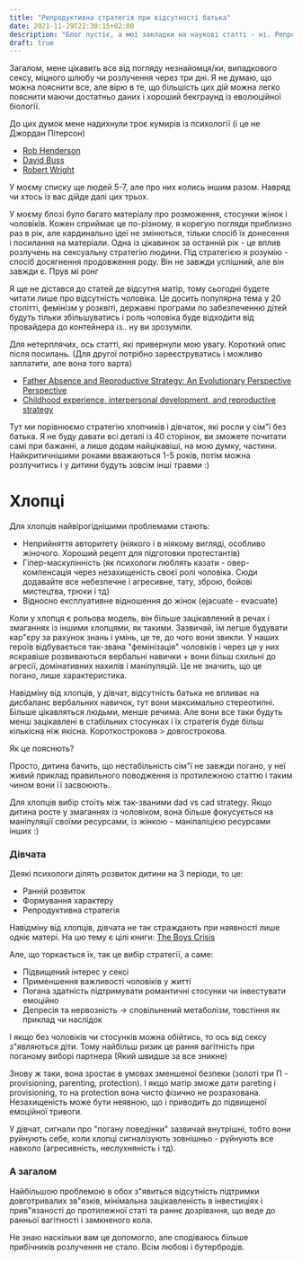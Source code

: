 ```yaml
---
title: "Репродуктивна стратегія при відсутності батька"
date: 2021-11-29T22:30:15+02:00
description: "Блог пустіє, а мої закладки на наукові статті - ні. Репродуктивні стратегії - моє улюблена частина у статевих розможеннях (ги-ги)"
draft: true
---
```


Загалом, мене цікавить все від погляду незнайомця/ки, випадкового сексу, міцного шлюбу чи розлучення через три дні. Я не думаю, що можна пояснити все, але вірю в те, що більшість цих дій можна легко пояснити маючи достатньо даних і хороший бекграунд із еволюційної біології. 

До цих думок мене надихнули троє кумирів із психології (і це не Джордан Пітерсон)

- [Rob Henderson](https://www.robkhenderson.com/)
- [David Buss](https://twitter.com/ProfDavidBuss)
- [Robert Wright](https://twitter.com/robertwrighter)

У моєму списку ще людей 5-7, але про них колись іншим разом. Навряд чи хтось із вас дійде далі цих трьох.

У моєму блозі було багато матеріалу про розможення, стосунки жінок і чоловіків. Кожен сприймає це по-різному, я корегую погляди приблизно раз в рік, але кардинально ідеї не змінються, тільки спосіб їх донесення і посилання на матеріали. Одна із цікавинок за останній рік - це вплив розлучень на сексуальну стратегію людини. Під стратегією я розумію - спосіб досягнення продовження роду. Він не завжди успішний, але він завжди є. Прув мі ронг

Я ще не дістався до статей де відсутня матір, тому сьогодні будете читати лише про відсутність чоловіка. Це досить популярна тема у 20 столітті, фемінізм у розквіті, державні програми по забезпеченню дітей будуть тільки збільшуватись і роль чоловіка буде відходити від провайдера до контейнера із.. ну ви зрозуміли. 

Для нетерплячих, ось статті, які привернули мою увагу. Короткий опис після посилань. (Для другої потрібно зареєструватись і можливо заплатити, але вона того варта)
- [Father Absence and Reproductive Strategy: An Evolutionary 
Perspective Perspective](https://digitalcommons.unl.edu/cgi/viewcontent.cgi?article=1037&context=anthropologyfacpub)
- [Childhood experience, interpersonal development, and reproductive strategy](https://www.jstor.org/stable/1131166?read-now=1&seq=10#page_scan_tab_contents)


Тут ми порівнюємо стратегію хлопчиків і дівчаток, які росли у сім"ї без батька. Я не буду давати всі деталі із 40 сторінок, ви зможете почитати самі при бажанні, а лише додам найцікавіші, на мою думку, частини. Найкритичнішими роками вважаються 1-5 років, потім можна розлучитись і у дитини будуть зовсім інші травми :)

# Хлопці 

Для хлопців найвірогіднішими проблемами стають:
- Неприйняття авторитету (ніякого і в ніякому вигляді, особливо жіночого. Хороший рецепт для підготовки протестантів)
- Гіпер-маскулінність (як психологи люблять казати - овер-компенсація через незахищеність своєї ролі чоловіка. Сюди додавайте все небезпечне і агресивне, тату, зброю, бойові мистецтва, трюки і тд)
- Відносно експлуативне відношення до жінок (ejacuate - evacuate)

Коли у хлопця є рольова модель, він більше зацікавлений в речах і змаганнях із іншими хлопцями, як такими. Зазвичай, їм легше будувати кар"єру за рахунок знань і умінь, це те, до чого вони звикли. У наших героїв відбувається так-звана "фемінізація" чоловіків і через це у них яскравіше розвиваються вербальні навички + вони більш схильні до агресії, домінативних нахилів і маніпуляцій. Це не значить, що це погано, лише характеристика.

Навідміну від хлопців, у дівчат, відсутність батька не впливає на дисбаланс вербальних навичок, тут вони максимально стереотипні. Більше цікавляться людьми, менше речима. Але вони все таки будуть менш зацікавлені в стабільних стосунках і їх стратегія буде більш кількісна ніж якісна. Короткострокова > довгострокова.

Як це пояснють?

Просто, дитина бачить, що нестабільність сім"ї не завжди погано, у неї живий приклад правильного поводження із протилежною статтю і таким чином вони її засвоюють. 

Для хлопців вибір стоїть між так-званими dad vs cad strategy. Якщо дитина росте у змаганнях із чоловіком, вона більше фокусується на маніпуляції своїми ресурсами, із жінкою - маніпаліцією ресурсами інших :) 

### Дівчата

Деякі психологи ділять розвиток дитини на 3 періоди, то це:
- Ранній розвиток
- Формування характеру
- Репродуктивна стратегія

Навідміну від хлопців, дівчата не так страждають при наявності лише одніє матері. На цю тему є цілі книги: [The Boys Crisis](https://www.amazon.com/dp/B01N4UAA8I/ref=dp-kindle-redirect?_encoding=UTF8&btkr=1)

Але, що торкається їх, так це вибір стратегії, а саме:
- Підвищений інтерес у сексі
- Применшення важливості чоловіків у житті
- Погана здатність підтримувати романтичні стосунки чи інвестувати емоційно
- Депресія та нервозність -> сповільнений метаболізм, товстіння як приклад чи наслідок

І якщо без чоловіків чи стосунків можна обійтись, то ось від сексу з"являються діти. Тому найбільш ризик це рання вагітність при поганому виборі партнера (Який швидше за все зникне)

Знову ж таки, вона зростає в умовах зменшеної безпеки (золоті три П - provisioning, parenting, protection). І якщо матір зможе дати pareting i provisioning, то на protection вона чисто фізично не розрахована. Незахищеність може бути неявною, що і приводить до підвищеної емоційної тривоги.

У дівчат, сигнали про "погану поведінки" зазвичай внутрішні, тобто вони руйнують себе, коли хлопці сигналізують зовнішньо - руйнують все навколо (агресивність, неслухняність і тд).

### А загалом

Найбільшою проблемою в обох з"явиться відсутність підтримки довготривалих зв"язків, мінімальна зацікавленість в інвестиціях і прив"язаності до протилежної статі та раннє дозрівання, що веде до ранньої вагітності і замкненого кола. 

Не знаю наскільки вам це допомогло, але сподіваюсь більше прибічників розлучення не стало. Всім любові і бутербродів.
